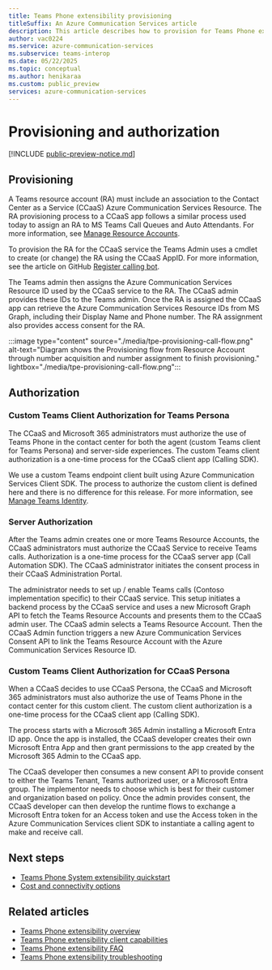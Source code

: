 ```yaml
---
title: Teams Phone extensibility provisioning
titleSuffix: An Azure Communication Services article
description: This article describes how to provision for Teams Phone extensibility.
author: vac0224
ms.service: azure-communication-services
ms.subservice: teams-interop
ms.date: 05/22/2025
ms.topic: conceptual
ms.author: henikaraa
ms.custom: public_preview
services: azure-communication-services
---
```


# Provisioning and authorization

[!INCLUDE [public-preview-notice.md](../../../includes/public-preview-include-document.md)]

## Provisioning

A Teams resource account (RA) must include an association to the Contact Center as a Service (CCaaS) Azure Communication Services Resource. The RA provisioning process to a CCaaS app follows a similar process used today to assign an RA to MS Teams Call Queues and Auto Attendants. For more information, see [Manage Resource Accounts](/microsoftteams/manage-resource-accounts).

To provision the RA for the CCaaS service the Teams Admin uses a cmdlet to create (or change) the RA using the CCaaS AppID. For more information, see the article on GitHub [Register calling bot](https://microsoftgraph.github.io/microsoft-graph-comms-samples/docs/articles/calls/register-calling-bot.html).

The Teams admin then assigns the Azure Communication Services Resource ID used by the CCaaS
service to the RA. The CCaaS admin provides these IDs to the Teams admin. Once the RA is assigned the CCaaS app can retrieve the Azure Communication Services Resource IDs from MS Graph, including their Display Name and
Phone number. The RA assignment also provides access consent for the RA.

:::image type="content" source="./media/tpe-provisioning-call-flow.png" alt-text="Diagram shows the Provisioning flow from Resource Account through number acquisition and number assignment to finish provisioning."  lightbox="./media/tpe-provisioning-call-flow.png":::

## Authorization

### Custom Teams Client Authorization for Teams Persona

The CCaaS and Microsoft 365 administrators must authorize the use of Teams Phone in the contact center for both the agent (custom Teams client for Teams Persona) and server-side experiences. The custom Teams client authorization is a one-time process for the CCaaS client app (Calling
SDK).

We use a custom Teams endpoint client built using Azure Communication Services Client SDK. The process to authorize the custom client is defined here and there is no difference for this
release. For more information, see [Manage Teams Identity](../../../quickstarts/manage-teams-identity.md).

### Server Authorization

After the Teams admin creates one or more Teams Resource Accounts, the CCaaS administrators must authorize the CCaaS Service to receive Teams calls. Authorization is a one-time process for
the CCaaS server app (Call Automation SDK). The CCaaS administrator initiates the consent process in their CCaaS Administration Portal.

The administrator needs to set up / enable Teams calls (Contoso implementation specific) to their CCaaS service. This setup initiates a backend process by the CCaaS service and uses a new Microsoft Graph API to fetch the Teams Resource Accounts and presents them to the CCaaS
admin user. The CCaaS admin selects a Teams Resource Account. Then the CCaaS Admin function triggers a new Azure Communication Services Consent API to link the Teams Resource Account with the Azure Communication Services Resource ID.

### Custom Teams Client Authorization for CCaaS Persona

When a CCaaS decides to use CCaaS Persona, the CCaaS and Microsoft 365 administrators must also authorize the use of Teams Phone in the contact center for this custom client. The custom client authorization is a one-time process for the CCaaS client app (Calling SDK).

The process starts with a Microsoft 365 Admin installing a Microsoft Entra ID app. Once the app is installed, the CCaaS developer creates their own Microsoft Entra App and then grant permissions to the app created by the Microsoft 365 Admin to the CCaaS app.

The CCaaS developer then consumes a new consent API to provide consent to either the Teams Tenant, Teams authorized user, or a Microsoft Entra group. The implementor needs to choose which is best for their customer and organization based on policy. Once the admin provides consent, the CCaaS developer can then develop the runtime flows to exchange a Microsoft Entra token for an Access token and use the Access token in the Azure Communication Services client SDK to
instantiate a calling agent to make and receive call.

## Next steps

- [Teams Phone System extensibility quickstart](../../../quickstarts/tpe/teams-phone-extensibility-quickstart.md)
- [Cost and connectivity options](teams-phone-extensibility-connectivity-cost.md)

## Related articles

- [Teams Phone extensibility overview](./teams-phone-extensibility-overview.md)
- [Teams Phone extensibility client capabilities](./teams-phone-extensibility-client-capabilities.md)
- [Teams Phone extensibility FAQ](./teams-phone-extensibility-faq.md)
- [Teams Phone extensibility troubleshooting](./teams-phone-extensibility-troubleshooting.md)
